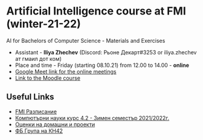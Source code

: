 # Artificial Intelligence course at FMI (winter-21-22)
AI for Bachelors of Computer Science - Materials and Exercises

- Assistant - **Iliya Zhechev** (Discord: Рьоне Декарт#3253 or iliya.zhechev ат гмаил дот ком)
- Place and time - Friday (starting 08.10.21) from 12.00 to 14.00 - **online**
- [Google Meet link for the online meetings](https://meet.google.com/ozv-vywy-shh)
- [Link to the Moodle course](https://learn.fmi.uni-sofia.bg/course/view.php?id=7519)

## Useful Links
- [FMI Разписание](https://www.fmi.uni-sofia.bg/bg/razpis)
- [Компютърни науки курс 4.2 - Зимен семестър 2021/2022г.](https://intranet.fmi.uni-sofia.bg/index.php/s/Rw1tgc1l5B6oRqu)
- [Оценки на домашни и проекти](https://docs.google.com/spreadsheets/d/1jmqFaE0jt4MGFxf6FJ27v5KDD3TXuxtP9gPW4IU0hWU/edit#gid=0)
- [ФБ Група на КН42](https://www.facebook.com/groups/286189818690488)
